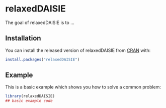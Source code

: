 
# relaxedDAISIE

<!-- badges: start -->
<!-- badges: end -->

The goal of relaxedDAISIE is to ...

## Installation

You can install the released version of relaxedDAISIE from [CRAN](https://CRAN.R-project.org) with:

``` r
install.packages("relaxedDAISIE")
```

## Example

This is a basic example which shows you how to solve a common problem:

``` r
library(relaxedDAISIE)
## basic example code
```


